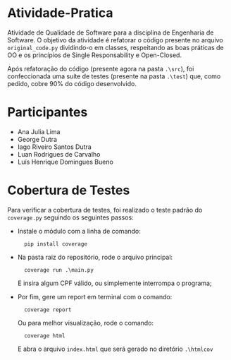 # Atividade-Pratica
 Atividade de Qualidade de Software para a disciplina de Engenharia de Software. O objetivo da atividade é refatorar o código presente no arquivo `original_code.py` dividindo-o em classes, respeitando as boas práticas de OO e os princípios de Single Responsability e Open-Closed.

 Após refatoração do código (presente agora na pasta `.\src`), foi confeccionada uma suíte de testes (presente na pasta `.\test`) que, como pedido, cobre 90% do código desenvolvido.

# Participantes
- Ana Julia Lima
- George Dutra
- Iago Riveiro Santos Dutra
- Luan Rodrigues de Carvalho
- Luís Henrique Domingues Bueno

# Cobertura de Testes

Para verificar a cobertura de testes, foi realizado o teste padrão do `coverage.py` seguindo os seguintes passos:
- Instale o módulo com a linha de comando:

        pip install coverage

- Na pasta raiz do repositório, rode o arquivo principal:

        coverage run .\main.py 

    E insira algum CPF válido, ou simplemente interrompa o programa;

- Por fim, gere um report em terminal com o comando:

        coverage report

    Ou para melhor visualização, rode o comando:

        coverage html

    E abra o arquivo `index.html` que será gerado no diretório `.\htmlcov`
